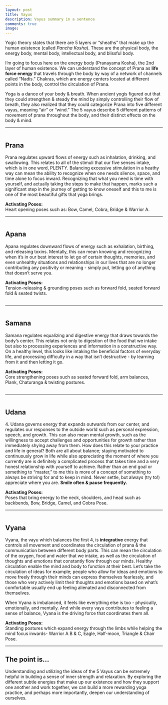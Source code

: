 ```yaml
---
layout: post
title: Vayus
description: Vayus summary in a sentence
comments: true
image: 
---
```

<div>
    <p>
    Yogic theory states that there are 5 layers or “sheaths” that make up the human existence (called <i>Pancha Kosha</i>). These are the physical body, the energy body,  mental body, intellectual body, and blissful body.
    <p>
    I’m going to focus here on the energy body (Pranayama Kosha), the 2nd layer of human existence. We can understand the concept of Prana as <b>life force energy</b> that travels through the body by way of a network of channels called “Nadis.” Chakras, which are energy centers located at different points in the body, control the circulation of Prana. 
    <p>
    Yoga is a dance of your body & breath. When ancient yogis figured out that they could strengthen & steady the mind by simply controlling their flow of breath, they also realized that they could categorize Prana into five different vayus, meaning “air” or “wind.” The 5 vayus describe 5 different patterns of movement of prana throughout the body, and their distinct effects on the body & mind.
    <hr />

<div>
    <span class="image right"><img src="{% link assets/images/vayus_prana.JPG %}" alt="" /></span>
    <h2>Prana</h2>
    <p>
    Prana regulates upward flows of energy such as inhalation, drinking, and swallowing. This relates to all of the stimuli that our five senses intake, which is in one word, PLENTY. Balancing excessive stimulation in a heathy way can mean the ability to recognize when one needs silence, space, and time alone to focus inward. Recognizing that what you need is time with yourself, and actually taking the steps to make that happen, marks such a significant step in the journey of getting to know oneself and this to me is one of the most beautiful gifts that yoga brings.
    <p>
    <b>Activating Poses:</b> <br />
    Heart opening poses such as: Bow, Camel, Cobra, Bridge & Warrior A.
    <br />
    <hr />

<div>
    <span class="image left"><img src="{% link assets/images/vayus_apana.JPG %}" alt="" /></span>
    <h2>Apana</h2>
    <p>
    Apana regulates downward flows of energy such as exhalation, birthing, and releasing toxins. Mentally, this can mean knowing and recognizing when it’s in our best interest to let go of certain thoughts, memories, and even unhealthy situations and relationships in our lives that are no longer contributing any positivity or meaning  - simply put, letting go of anything that doesn’t serve you.
    <p>
    <b>Activating Poses:</b> <br />
    Tension-releasing & grounding poses such as forward fold, seated forward fold & seated twists.
    <br />
    <br />
    <hr />

<div>
    <span class="image right"><img src="{% link assets/images/vayus_samana.JPG %}" alt="" /></span>
    <h2>Samana</h2>
    <p>
    Samana regulates equalizing and digestive energy that draws towards the body’s center.  This relates not only to digestion of the food that we intake but also to processing experiences and information in a constructive way. On a healthy level, this looks like intaking the beneficial factors of everyday life, and processing difficulty in a way that isn’t destructive - by learning from it and then letting it go.
    <p>
    <b>Activating Poses:</b> <br />
    Core strengthening poses such as seated forward fold, arm balances, Plank, Chaturanga & twisting postures.
    <br />
    <br />
    <hr />

<div>
    <span class="image left"><img src="{% link assets/images/vayus_udana.JPG %}" alt="" /></span>
    <h2>Udana</h2>
    <p>
    4.	Udana governs energy that expands outwards from our center, and regulates our responses to the outside world such as personal expression, speech, and growth. This can also mean mental growth, such as the willingness to accept challenges and opportunities for growth rather than immediately shying away from them. How does this relate to your practice and life in general? Both are all about balance; staying motivated to continuously grow in life while also appreciating the moment of where you currently are is definitely a complicated process that takes time and a very honest relationship with yourself to achieve. Rather than an end goal or something to “master,” to me this is more of a concept of something to always be striving for and to keep in mind. Never settle, but always (try to!) appreciate where you are. <b>Smile often & pause frequently.</b>
    <p>
    <b>Activating Poses:</b> <br />
    Poses that bring energy to the neck, shoulders, and head such as backbends, Bow, Bridge, Camel, and Cobra Pose.
    <hr />

<div>
    <span class="image right"><img src="{% link assets/images/vayus_vyana.JPG %}" alt="" /></span>
    <h2>Vyana</h2>
    <p>
    Vyana, the vayu which balances the first 4, is <b>integrative</b> energy that controls all movement and coordinates the circulation of prana & the communication between different body parts. This can mean the circulation of the oxygen, food and water that we intake, as well as the circulation of thoughts and emotions that constantly flow through our minds. Healthy circulation enable the mind and body to function at their best. Let’s take the circulation of ideas for example; people who allow for ideas and emotions to move freely through their minds can express themselves fearlessly, and those who very actively limit their thoughts and emotions based on what’s comfortable usually end up feeling alienated and disconnected from themselves. 
    <p>
    When Vyana is imbalanced, it feels like everything else is too - physically, emotionally, and mentally. And while every vayu contributes to feeling a sense of balance, Vyana is the driving force that coordinates them all. 
    <p>
    <b>Activating Poses:</b> <br />
    Standing postures which expand energy through the limbs while helping the mind focus inwards- Warrior A B & C, Eagle, Half-moon, Triangle & Chair Pose.
    <hr />

<div>
    <h2>The point is...</h2>
    <p>
    Understanding and utilizing the ideas of the 5 Vayus can be extremely helpful in building a sense of inner strength and relaxation. By exploring the different subtle energies that make up our existence and how they support one another and work together, we can build a more rewarding yoga practice, and perhaps more importantly, deepen our understanding of ourselves. 
    <br />
    <br />